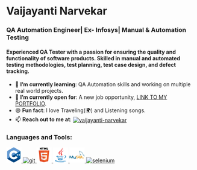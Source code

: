 <!-- ### Hi there 👋 -->
<h1>Vaijayanti Narvekar</h1>
<h3>QA Automation Engineer| Ex- Infosys| Manual & Automation Testing </h3>
<h4>Experienced QA Tester with a passion for ensuring the quality and functionality of software products. Skilled in manual and automated testing methodologies, test planning, test case design, and defect tracking.</h4>
<!--<h3 align="left">Connect with me:</h3>
<p align="left">
<a href="https://www.linkedin.com/in/vaijayanti-narvekar" target="blank"><img align="center" src="https://raw.githubusercontent.com/rahuldkjain/github-profile-readme-generator/master/src/images/icons/Social/linked-in-alt.svg" alt="vaijayanti-narvekar" height="30" width="40" /></a>-->
 
</p>
<div align=left> 
 <ul>
        <li>🌱 <b>I’m currently learning</b>: QA Automation skills and working on multiple real world projects.</li>
        <li>🤔 <b>I’m currently open for</b>: A new job opportunity, <a href="https://www.crio.do/learn/portfolio/v-narvekar2704/">LINK TO MY PORTFOLIO</a>.</li>
        <li>😄 <b>Fun fact</b>: I love Traveling(🌍) and Listening songs.</li>
        <li>📫 <b>Reach out to me at</b>: <a href="https://www.linkedin.com/in/vaijayanti-narvekar" target="blank"><img align="center" src="https://img.shields.io/badge/LinkedIn-0077B5?style=for-the-badge&logo=linkedin&logoColor=white" alt="vaijayanti-narvekar" /></a></li>
     
 </ul>
</div>

<h3 align="left">Languages and Tools:</h3>
<p align="left"> <a href="https://www.w3schools.com/cpp/" target="_blank" rel="noreferrer"> <img src="https://raw.githubusercontent.com/devicons/devicon/master/icons/cplusplus/cplusplus-original.svg" alt="cplusplus" width="40" height="40"/> </a> <a href="https://git-scm.com/" target="_blank" rel="noreferrer"> <img src="https://www.vectorlogo.zone/logos/git-scm/git-scm-icon.svg" alt="git" width="40" height="40"/> </a> <a href="https://www.w3.org/html/" target="_blank" rel="noreferrer"> <img src="https://raw.githubusercontent.com/devicons/devicon/master/icons/html5/html5-original-wordmark.svg" alt="html5" width="40" height="40"/> </a> <a href="https://www.java.com" target="_blank" rel="noreferrer"> <img src="https://raw.githubusercontent.com/devicons/devicon/master/icons/java/java-original.svg" alt="java" width="40" height="40"/> </a> <a href="https://www.mysql.com/" target="_blank" rel="noreferrer"> <img src="https://raw.githubusercontent.com/devicons/devicon/master/icons/mysql/mysql-original-wordmark.svg" alt="mysql" width="40" height="40"/> </a> <a href="https://www.selenium.dev" target="_blank" rel="noreferrer"> <img src="https://raw.githubusercontent.com/detain/svg-logos/780f25886640cef088af994181646db2f6b1a3f8/svg/selenium-logo.svg" alt="selenium" width="40" height="40"/> </a> </p>
<!--
**vaijayanti-narvekar/vaijayanti-narvekar** is a ✨ _special_ ✨ repository because its `README.md` (this file) appears on your GitHub profile.

Here are some ideas to get you started:

- 🔭 I’m currently working on ...
- 🌱 I’m currently learning ...
- 👯 I’m looking to collaborate on ...
- 🤔 I’m looking for help with ...
- 💬 Ask me about ...
- 📫 How to reach me: ...
- 😄 Pronouns: ...
- ⚡ Fun fact: ...
-->
